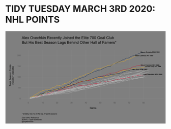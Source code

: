 # TIDY TUESDAY MARCH 3RD 2020: NHL POINTS

![Ovechkin Plot](https://github.com/loganedmo/tidytuesday/blob/master/20200303NHLGoals/plots/ovechkin_plot.png)